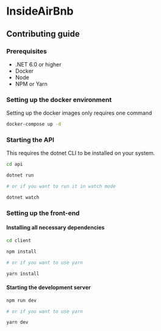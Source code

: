 # InsideAirBnb

## Contributing guide

### Prerequisites

- .NET 6.0 or higher
- Docker
- Node
- NPM or Yarn

### Setting up the docker environment

Setting up the docker images only requires one command

```bash
docker-compose up -d
```

### Starting the API

This requires the dotnet CLI to be installed on your system.

```bash
cd api

dotnet run

# or if you want to run it in watch mode

dotnet watch
```

### Setting up the front-end

#### Installing all necessary dependencies

```bash
cd client

npm install

# or if you want to use yarn

yarn install
```

#### Starting the development server

```bash
npm run dev

# or if you want to use yarn

yarn dev
```
